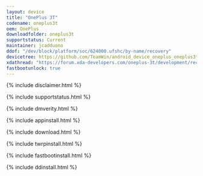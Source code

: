 ```yaml
---
layout: device
title: "OnePlus 3T"
codename: oneplus3t
oem: OnePlus
downloadfolder: oneplus3t
supportstatus: Current
maintainer: jcadduono
ddof: "/dev/block/platform/soc/624000.ufshc/by-name/recovery"
devicetree: https://github.com/TeamWin/android_device_oneplus_oneplus3t
xdathread: "https://forum.xda-developers.com/oneplus-3t/development/recovery-twrp-oneplus-3t-t3507308"
fastbootunlock: true
---
```


{% include disclaimer.html %}

{% include supportstatus.html %}

{% include dmverity.html %}

{% include appinstall.html %}

{% include download.html %}

{% include twrpinstall.html %}

{% include fastbootinstall.html %}

{% include ddinstall.html %}
